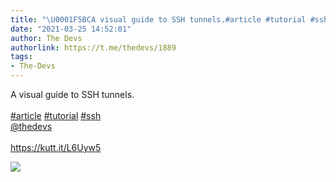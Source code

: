 ```yaml
---
title: "\U0001F5BCA visual guide to SSH tunnels.#article #tutorial #ssh@thedevshttps://kutt.it/L6Uyw5"
date: "2021-03-25 14:52:01"
author: The Devs
authorlink: https://t.me/thedevs/1889
tags:
- The-Devs
---
```

<p>A visual guide to SSH tunnels.<br><br><a href="https://t.me/thedevs/1889?q=%23article">#article</a> <a href="https://t.me/thedevs/1889?q=%23tutorial">#tutorial</a> <a href="https://t.me/thedevs/1889?q=%23ssh">#ssh</a><br><a href="https://t.me/thedevs" target="_blank">@thedevs</a><br><br><a href="https://kutt.it/L6Uyw5" target="_blank" rel="noopener">https://kutt.it/L6Uyw5</a></p><img src="https://cdn4.telesco.pe/file/E9lSzhxnbxDi0llgzY_v-dNNyyp68Ipo6BZJYs_YvdMq-tnWBM8Ecnjd-gqqPY02RkrI5R9cUcjCiMu6jAvoAwhViSXGcCgmkMy4YuCvrA04Je5gKB61GQNPgS-KPJv2Rx2eaMU_NjcewL8_KGKWLbtLCpSOIJCXeKv_i-I-0vHTzEixVt-UPiZlyqIfpzWfdb9dsTElP9bDvhAOjbj_tXiK0PPDh_we0NnX2iw_xCT9nCs5uUH5vnTjfj_JUcJvp5q8HSAYS_J_CmFxogc6Cpzv1a6hiTTL_WLkQAtwqM6ApOO0OFN8woJT-JiiPJ-IAiqiQyBdO0vcWQcC8Z8ryQ.jpg" referrerpolicy="no-referrer">